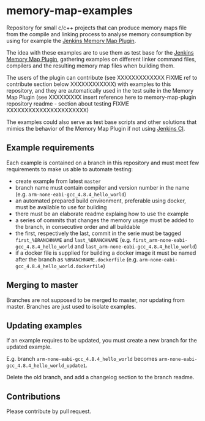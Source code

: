 # memory-map-examples

Repository for small c/c++ projects that can produce memory maps file from the compile and linking process  to analyse memory consumption by using for example the [Jenkins Memory Map Plugin](https://wiki.jenkins-ci.org/display/JENKINS/Memory+Map+Plugin).


The idea with these examples are to use them as test base for the [Jenkins Memory Map Plugin](https://wiki.jenkins-ci.org/display/JENKINS/Memory+Map+Plugin), gathering examples on different linker command files, compilers and the resulting memory map files when building them.

The users of the plugin can contribute (see XXXXXXXXXXXXX FIXME ref to contribute section below XXXXXXXXXXXX)  with examples to this repository, and they are automatically used in  the test suite in the Memory Map Plugin (see XXXXXXXXX insert reference here to memory-map-plugin repository readme - section about testing FIXME XXXXXXXXXXXXXXXXXXXXXX)

The examples could also serve as test base scripts and other solutions that mimics the behavior of the Memory Map Plugin if not using [Jenkins CI](http://jenkins-ci.org/).

## Example requirements

Each example is contained on a branch in this repository and must meet few requirements to make us able to automate testing:

* create example from latest `master`
* branch name must contain compiler and version number in the name (e.g. `arm-none-eabi-gcc_4.8.4_hello_world`)
* an automated prepared build environment, preferable using docker, must be available to use for building
* there must be an elaborate readme explaing how to use the example
* a series of commits that changes the memory usage must be added to the branch, in consecutive order and all buildable
* the first, respectively the last, commit in the serie must be tagged `first_%BRANCHNAME` and `last_%BRANCHNAME` (e.g. `first_arm-none-eabi-gcc_4.8.4_hello_world` and `last_arm-none-eabi-gcc_4.8.4_hello_world`)
* if a docker file is supplied for building a docker image it must be named after the branch as `%BRANCHNAME.dockerfile` (e.g. `arm-none-eabi-gcc_4.8.4_hello_world.dockerfile`)


## Merging to master

Branches are not supposed to be merged to master, nor updating from master. Branches are just used to isolate examples.

## Updating examples

If an example requires to be updated, you must create a new branch for the updated example.

E.g. branch `arm-none-eabi-gcc_4.8.4_hello_world` becomes `arm-none-eabi-gcc_4.8.4_hello_world_update1`.

Delete the old branch, and add a changelog section to the branch readme.



## Contributions

Please contribute by pull request.